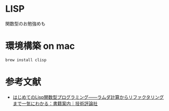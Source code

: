 # LISP
関数型のお勉強めも

# 環境構築 on mac

```bash
brew install clisp
```

# 参考文献
- [はじめてのLisp関数型プログラミング――ラムダ計算からリファクタリングまで一気にわかる：書籍案内｜技術評論社](http://gihyo.jp/book/2016/978-4-7741-8035-9)
